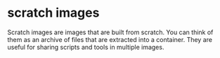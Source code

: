 # scratch images

Scratch images are images that are built from scratch. You can think of them as an archive of files that are extracted into a container. They are useful for sharing scripts and tools in multiple images.